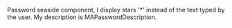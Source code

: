 Password seaside component, I display stars '*' instead of the text typed by the user. My description is MAPasswordDescription.